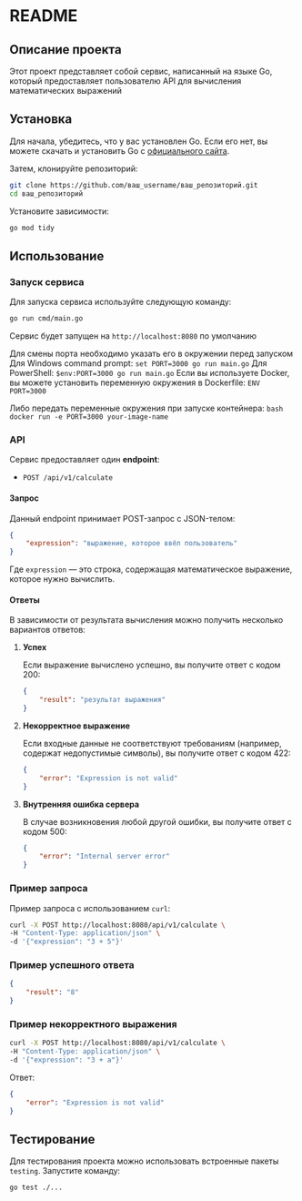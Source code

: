 # README

## Описание проекта

Этот проект представляет собой сервис, написанный на языке Go, который предоставляет пользователю API для вычисления математических выражений

## Установка

Для начала, убедитесь, что у вас установлен Go. Если его нет, вы можете скачать и установить Go с [официального сайта](https://golang.org/dl/).

Затем, клонируйте репозиторий:

```bash
git clone https://github.com/ваш_username/ваш_репозиторий.git
cd ваш_репозиторий
```

Установите зависимости:

```bash
go mod tidy
```

## Использование

### Запуск сервиса

Для запуска сервиса используйте следующую команду:

```bash
go run cmd/main.go
```

Сервис будет запущен на `http://localhost:8080` по умолчанию

Для смены порта необходимо указать его в окружении перед запуском
   Для Windows command prompt:
      ```
      set PORT=3000
      go run main.go
      ```
   Для PowerShell:
      ```
      $env:PORT=3000
      go run main.go
      ```
   Если вы используете Docker, вы можете установить переменную окружения в Dockerfile:
      ```
      ENV PORT=3000
      ```

   Либо передать переменные окружения при запуске контейнера:
      ```bash
      docker run -e PORT=3000 your-image-name
      ```

### API

Сервис предоставляет один **endpoint**:

- `POST /api/v1/calculate`

#### Запрос

Данный endpoint принимает POST-запрос с JSON-телом:

```json
{
    "expression": "выражение, которое ввёл пользователь"
}
```

Где `expression` — это строка, содержащая математическое выражение, которое нужно вычислить.

#### Ответы

В зависимости от результата вычисления можно получить несколько вариантов ответов:

1. **Успех**

   Если выражение вычислено успешно, вы получите ответ с кодом 200:

   ```json
   {
       "result": "результат выражения"
   }
   ```

2. **Некорректное выражение**

   Если входные данные не соответствуют требованиям (например, содержат недопустимые символы), вы получите ответ с кодом 422:

   ```json
   {
       "error": "Expression is not valid"
   }
   ```

3. **Внутренняя ошибка сервера**

   В случае возникновения любой другой ошибки, вы получите ответ с кодом 500:

   ```json
   {
       "error": "Internal server error"
   }
   ```

### Пример запроса

Пример запроса с использованием `curl`:

```bash
curl -X POST http://localhost:8080/api/v1/calculate \
-H "Content-Type: application/json" \
-d '{"expression": "3 + 5"}'
```

### Пример успешного ответа

```json
{
    "result": "8"
}
```

### Пример некорректного выражения

```bash
curl -X POST http://localhost:8080/api/v1/calculate \
-H "Content-Type: application/json" \
-d '{"expression": "3 + a"}'
```

Ответ:

```json
{
    "error": "Expression is not valid"
}
```

## Тестирование

Для тестирования проекта можно использовать встроенные пакеты `testing`. Запустите команду:

```bash
go test ./...
```